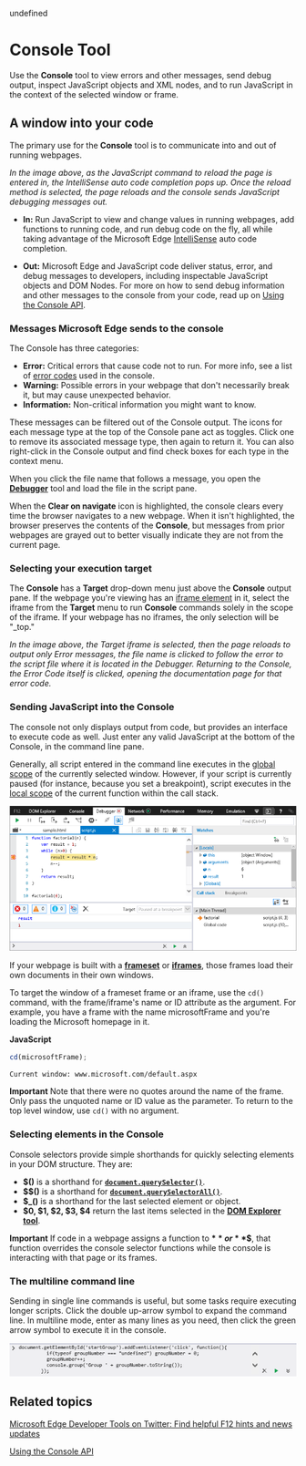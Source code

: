 undefined
# Console Tool

Use the **Console** tool to view errors and other messages, send debug output, inspect JavaScript objects and XML nodes, and to run JavaScript in the context of the selected window or frame.

## A window into your code

The primary use for the **Console** tool is to communicate into and out of running webpages.



*In the image above, as the JavaScript command to reload the page is entered in, the IntelliSense auto code completion pops up. Once the reload method is selected, the page reloads and the console sends JavaScript debugging messages out.*

   - **In:** Run JavaScript to view and change values in running webpages, add functions to running code, and run debug code on the fly, all while taking advantage of the Microsoft Edge [IntelliSense](https://msdn.microsoft.com/library/hcw1s69b.aspx) auto code completion.

   - **Out:** Microsoft Edge and JavaScript code deliver status, error, and debug messages to developers, including inspectable JavaScript objects and DOM Nodes. For more on how to send debug information and other messages to the console from your code, read up on [Using the Console API](./console/using-the-console-api.md).

### Messages Microsoft Edge sends to the console

The Console has three categories:
   - **Error:** Critical errors that cause code not to run. For more info, see a list of [error codes](./console/console-error-and-status-codes.md) used in the console.
   - **Warning:** Possible errors in your webpage that don't necessarily break it, but may cause unexpected behavior.
   - **Information:** Non-critical information you might want to know.



These messages can be filtered out of the Console output. The icons for each message type at the top of the Console pane act as toggles. Click one to remove its associated message type, then again to return it. You can also right-click in the Console output and find check boxes for each type in the context menu.

When you click the file name that follows a message, you open the **[Debugger](../debugger/)** tool and load the file in the script pane.

When the **Clear on navigate** icon is highlighted, the console clears every time the browser navigates to a new webpage. When it isn't highlighted, the browser preserves the contents of the **Console**, but messages from prior webpages are grayed out to better visually indicate they are not from the current page.

### Selecting your execution target
The **Console** has a **Target** drop-down menu just above the **Console** output pane. If the webpage you're viewing has an [iframe element]() in it, select the iframe from the **Target** menu to run **Console** commands solely in the scope of the iframe. If your webpage has no iframes, the only selection will be "_top."



*In the image above, the Target iframe is selected, then the page reloads to output only Error messages, the file name is clicked to follow the error to the script file where it is located in the Debugger. Returning to the Console, the Error Code itself is clicked, opening the documentation page for that error code.*

### Sending JavaScript into the Console
The console not only displays output from code, but provides an interface to execute code as well. Just enter any valid JavaScript at the bottom of the Console, in the command line pane.



Generally, all script entered in the command line executes in the [global scope](https://msdn.microsoft.com/library/bzt2dkta.aspx) of the currently selected window. However, if your script is currently paused (for instance, because you set a breakpoint), script executes in the [local scope](https://msdn.microsoft.com/library/bzt2dkta.aspx) of the current function within the call stack.

![F12 Console Command Line local scope](./media/edge_console_local_scope.png)

If your webpage is built with a **[frameset](https://msdn.microsoft.com/library/ms535251.aspx)** or **[iframes](https://msdn.microsoft.com/library/ms535258.aspx)**, those frames load their own documents in their own windows.

To target the window of a frameset frame or an iframe, use the `cd()` command, with the frame/iframe's name or ID attribute as the argument. For example, you have a frame with the name microsoftFrame and you're loading the Microsoft homepage in it.

   **JavaScript**
   ```js
   cd(microsoftFrame);
   ```
   ```
   Current window: www.microsoft.com/default.aspx
   ```

**Important**  Note that there were no quotes around the name of the frame. Only pass the unquoted name or ID value as the parameter.
To return to the top level window, use `cd()` with no argument.

### Selecting elements in the Console
Console selectors provide simple shorthands for quickly selecting elements in your DOM structure. They are:

   - **$()** is a shorthand for [**`document.querySelector()`**](https://msdn.microsoft.com/library/cc288169.aspx).
   - **$$()** is a shorthand for [**`document.querySelectorAll()`**](https://msdn.microsoft.com/library/cc304115.aspx).
   - **$_()** is a shorthand for the last selected element or object.
   - **$0, $1, $2, $3, $4** return the last items selected in the [**DOM Explorer tool**](../dom-explorer/).

**Important**  If code in a webpage assigns a function to **$** or **$$**, that function overrides the console selector functions while the console is interacting with that page or its frames.

### The multiline command line

Sending in single line commands is useful, but some tasks require executing longer scripts. Click the double up-arrow symbol to expand the command line. In multiline mode, enter as many lines as you need, then click the green arrow symbol to execute it in the console.

![F12 Console Multiline Command Line](./media/f12blueconsolecommandmultiple.png)

## Related topics

[Microsoft Edge Developer Tools on Twitter: Find helpful F12 hints and news updates](https://twitter.com/EdgeDevTools)

[Using the Console API](./console/using-the-console-api.md)

